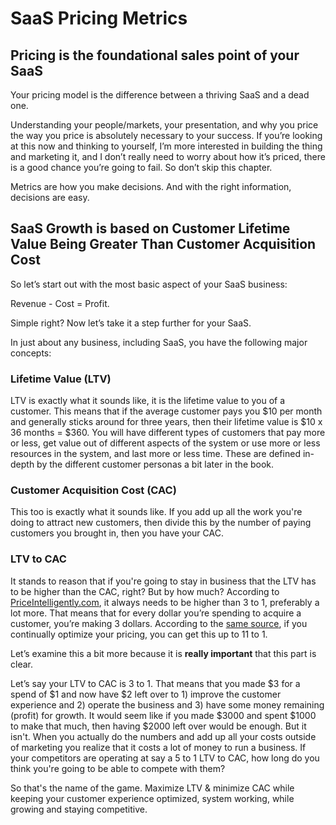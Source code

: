 # SaaS Pricing Metrics

## Pricing is the foundational sales point of your SaaS

Your pricing model is the difference between a thriving SaaS and a dead one.

Understanding your people/markets, your presentation, and why you price the way you price is absolutely necessary to your success. If you’re looking at this now and thinking to yourself, I’m more interested in building the thing and marketing it, and I don’t really need to worry about how it’s priced, there is a good chance you’re going to fail. So don’t skip this chapter.

Metrics are how you make decisions. And with the right information, decisions are easy.

## SaaS Growth is based on Customer Lifetime Value Being Greater Than Customer Acquisition Cost

So let’s start out with the most basic aspect of your SaaS business:

Revenue - Cost = Profit.

Simple right? Now let’s take it a step further for your SaaS.

In just about any business, including SaaS, you have the following major concepts:

### Lifetime Value \(LTV\)

LTV is exactly what it sounds like, it is the lifetime value to you of a customer. This means that if the average customer pays you $10 per month and generally sticks around for three years, then their lifetime value is $10 x 36 months = $360. You will have different types of customers that pay more or less, get value out of different aspects of the system or use more or less resources in the system, and last more or less time. These are defined in-depth by the different customer personas a bit later in the book. 

### Customer Acquisition Cost \(CAC\)

This too is exactly what it sounds like. If you add up all the work you're doing to attract new customers, then divide this by the number of paying customers you brought in, then you have your CAC.  

### LTV to CAC

It stands to reason that if you're going to stay in business that the LTV has to be higher than the CAC, right? But by how much? According to [PriceIntelligently.com](http://priceintelligently.com/), it always needs to be higher than 3 to 1, preferably a lot more. That means that for every dollar you’re spending to acquire a customer, you’re making 3 dollars. According to the [same source](http://priceintelligently.com/), if you continually optimize your pricing, you can get this up to 11 to 1.

Let’s examine this a bit more because it is **really important** that this part is clear.

Let’s say your LTV to CAC is 3 to 1. That means that you made $3 for a spend of $1 and now have $2 left over to 1\) improve the customer experience and 2\) operate the business and 3\) have some money remaining \(profit\) for growth. It would seem like if you made $3000 and spent $1000 to make that much, then having $2000 left over would be enough. But  it isn't. When you actually do the numbers and add up all your costs outside of marketing you realize that it costs a lot of money to run a business. If your competitors are operating at say a 5 to 1 LTV to CAC, how long do you think you're going to be able to compete with them?

So that's the name of the game. Maximize LTV & minimize CAC while keeping your customer experience optimized, system working, while growing and staying competitive.

